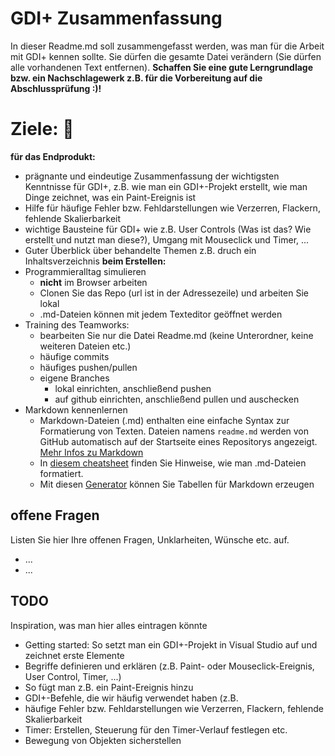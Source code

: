 # GDI+ Zusammenfassung
In dieser Readme.md soll zusammengefasst werden, was man für die Arbeit mit GDI+ kennen sollte.  Sie dürfen die gesamte Datei verändern (Sie dürfen alle vorhandenen Text entfernen). 
**Schaffen Sie eine gute Lerngrundlage bzw. ein Nachschlagewerk z.B. für die Vorbereitung auf die Abschlussprüfung :)!**


# Ziele: :dart: 
**für das Endprodukt:**
- prägnante und eindeutige Zusammenfassung der wichtigsten Kenntnisse für GDI+, z.B. wie man ein GDI+-Projekt erstellt, wie man Dinge zeichnet, was ein Paint-Ereignis ist
- Hilfe für häufige Fehler bzw. Fehldarstellungen wie Verzerren, Flackern, fehlende Skalierbarkeit
- wichtige Bausteine für GDI+ wie z.B. User Controls (Was ist das? Wie erstellt und nutzt man diese?), Umgang mit Mouseclick und Timer, ...
- Guter Überblick über behandelte Themen z.B. druch ein Inhaltsverzeichnis
**beim Erstellen:**
- Programmieralltag simulieren
  - **nicht** im Browser arbeiten
  - Clonen Sie das Repo (url ist in der Adressezeile) und arbeiten Sie lokal
  - .md-Dateien können mit jedem Texteditor geöffnet werden
- Training des Teamworks: 
  - bearbeiten Sie nur die Datei Readme.md (keine Unterordner, keine weiteren Dateien etc.)
  - häufige commits
  - häufiges pushen/pullen
  - eigene Branches
    - lokal einrichten, anschließend pushen
    - auf github einrichten, anschließend pullen und auschecken
- Markdown kennenlernen
  - Markdown-Dateien (.md) enthalten eine einfache Syntax zur Formatierung von Texten. Dateien namens `readme.md` werden von GitHub automatisch auf der Startseite eines Repositorys angezeigt. [Mehr Infos zu Markdown](https://oliverbrux.de/blog/markdown-was-ist-das-eigentlich)
  - In [diesem cheatsheet](https://github.com/adam-p/markdown-here/wiki/Markdown-Cheatsheet) finden Sie Hinweise, wie man .md-Dateien formatiert.
  - Mit diesen [Generator](https://www.tablesgenerator.com/markdown_tables) können Sie Tabellen für Markdown erzeugen


## offene Fragen
Listen Sie hier Ihre offenen Fragen, Unklarheiten, Wünsche etc. auf.
- ...
- ...

## TODO
Inspiration, was man hier alles eintragen könnte
- Getting started: So setzt man ein GDI+-Projekt in Visual Studio auf und zeichnet erste Elemente
- Begriffe definieren und erklären (z.B. Paint- oder Mouseclick-Ereignis, User Control, Timer, ...)
- So fügt man z.B. ein Paint-Ereignis hinzu
- GDI+-Befehle, die wir häufig verwendet haben (z.B. 
- häufige Fehler bzw. Fehldarstellungen wie Verzerren, Flackern, fehlende Skalierbarkeit
- Timer: Erstellen, Steuerung für den Timer-Verlauf festlegen etc.
- Bewegung von Objekten sicherstellen

